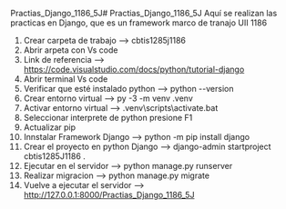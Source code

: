 Practias_Django_1186_5J# Practias_Django_1186_5J
Aquí se realizan las practicas en Django, que es un framework marco de tranajo UII 1186

1. Crear carpeta de trabajo --> cbtis1285j1186
2. Abrir arpeta con Vs code
3. Link de referencia --> https://code.visualstudio.com/docs/python/tutorial-django
4. Abrir terminal Vs code
5. Verificar que esté instalado python --> python --version
6. Crear entorno virtual --> py -3 -m venv .venv
7. Activar entorno virtual --> .venv\scripts\activate.bat
8. Seleccionar interprete de python presione F1
9. Actualizar pip
10. Innstalar Framework Django --> python -m pip install django
11. Crear el proyecto en python Django --> django-admin startproject cbtis1285J1186 .
12. Ejecutar en el servidor --> python manage.py runserver
13. Realizar migracion --> python manage.py migrate
14. Vuelve a ejecutar el servidor --> http://127.0.0.1:8000/Practias_Django_1186_5J

